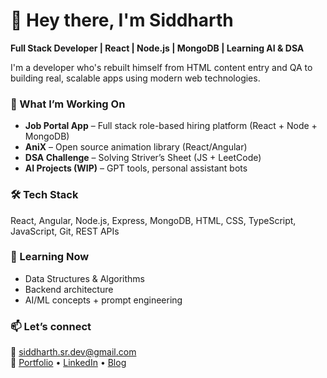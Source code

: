 # 👋 Hey there, I'm Siddharth

**Full Stack Developer | React | Node.js | MongoDB | Learning AI & DSA**

I'm a developer who's rebuilt himself from HTML content entry and QA to building real, scalable apps using modern web technologies.

### 💼 What I’m Working On
- **Job Portal App** – Full stack role-based hiring platform (React + Node + MongoDB)
- **AniX** – Open source animation library (React/Angular)  
- **DSA Challenge** – Solving Striver’s Sheet (JS + LeetCode)
- **AI Projects (WIP)** – GPT tools, personal assistant bots

### 🛠 Tech Stack
React, Angular, Node.js, Express, MongoDB, HTML, CSS, TypeScript, JavaScript, Git, REST APIs

### 🌱 Learning Now
- Data Structures & Algorithms
- Backend architecture
- AI/ML concepts + prompt engineering

### 📫 Let’s connect
📩 siddharth.sr.dev@gmail.com  
🔗 [Portfolio](https://sidddev15.github.io/portfolio-frontend/) • [LinkedIn](https://www.linkedin.com/in/siddharth1599/) • [Blog](https://siddsr0015.medium.com/)
